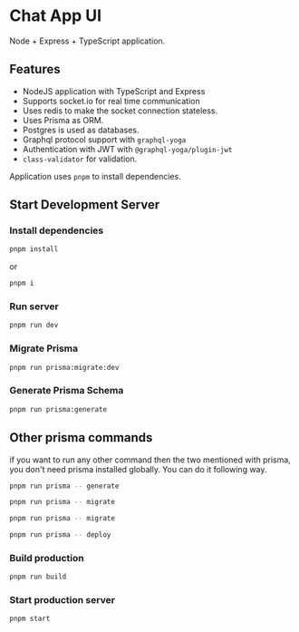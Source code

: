 # Chat App UI

Node + Express + TypeScript application.

## Features

- NodeJS application with TypeScript and Express
- Supports socket.io for real time communication
- Uses redis to make the socket connection stateless.
- Uses Prisma as ORM.
- Postgres is used as databases.
- Graphql protocol support with `graphql-yoga`
- Authentication with JWT with `@graphql-yoga/plugin-jwt`
- `class-validator` for validation.

Application uses `pnpm` to install dependencies.

## Start Development Server

### Install dependencies

```sh
pnpm install
```

or

```sh
pnpm i
```

### Run server

```sh
pnpm run dev
```

### Migrate Prisma

```sh
pnpm run prisma:migrate:dev
```

### Generate Prisma Schema

```sh
pnpm run prisma:generate
```

## Other prisma commands

if you want to run any other command then the two mentioned with prisma, you don't need prisma installed globally. You can do it following way.

```sh
pnpm run prisma -- generate
```

```sh
pnpm run prisma -- migrate
```

```sh
pnpm run prisma -- migrate
```

```sh
pnpm run prisma -- deploy
```

### Build production

```sh
pnpm run build
```

### Start production server

```sh
pnpm start
```
